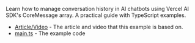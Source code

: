 Learn how to manage conversation history in AI chatbots using Vercel AI SDK's CoreMessage array. A practical guide with TypeScript examples.

- [Article/Video](https://www.aihero.dev/vercel-ai-sdk-messages-array) - The article and video that this example is based on.
- [main.ts](./main.ts) - The example code
